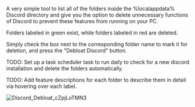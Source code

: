A very simple tool to list all of the folders inside the %localappdata% Discord directory and give you the option to delete unnecessary functions of Discord to prevent these features from running on your PC.

Folders labeled in green exist, while folders labeled in red are deleted.

Simply check the box next to the corresponding folder name to mark it for deletion, and press the "Debloat Discord" button.

TODO: Set up a task scheduler task to run daily to check for a new discord installation and delete the folders automatically.

TODO: Add feature descriptions for each folder to describe them in detail via hovering over each label.

![Discord_Debloat_cZpjLoTMN3](https://github.com/NicholasBly/Discord-Debloat-Tool/assets/73457207/edba13cc-ffe0-4917-9ae8-50ac18d44c2b)
